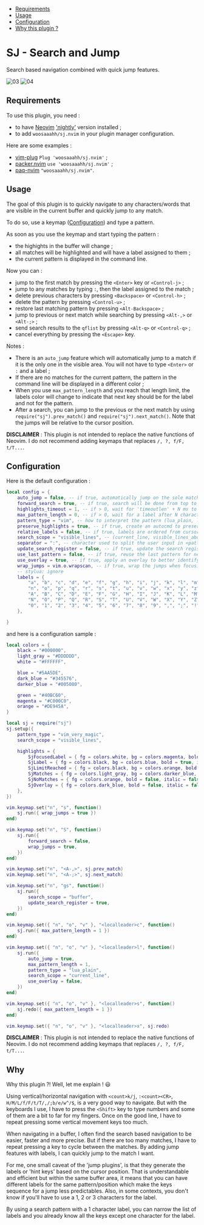 - [Requirements](#requirements)
- [Usage](#usage)
- [Configuration](#configuration)
- [Why this plugin ?](#why)

# SJ - Search and Jump

Search based navigation combined with quick jump features.

![03](https://user-images.githubusercontent.com/111681540/192203643-77892c37-644d-4285-af3f-7d3c7a8c94a7.png)
![04](https://user-images.githubusercontent.com/111681540/192203653-30327d73-a43e-4445-b4de-d9504db677bd.png)


## Requirements

To use this plugin, you need :

- to have [Neovim](https://github.com/neovim/neovim)
  ['nightly'](https://github.com/neovim/neovim/releases/tag/nightly) version installed ;
- to add `woosaaahh/sj.nvim` in your plugin manager configuration.

Here are some examples :

- [vim-plug](https://github.com/junegunn/vim-plug) `Plug 'woosaaahh/sj.nvim'` ;
- [packer.nvim](https://github.com/wbthomason/packer.nvim) `use 'woosaaahh/sj.nvim'` ;
- [paq-nvim](https://github.com/savq/paq-nvim) `"woosaaahh/sj.nvim"`.

## Usage

The goal of this plugin is to quickly navigate to any characters/words that are visible in
the current buffer and quickly jump to any match.

To do so, use a keymap ([Configuration](#configuration)) and type a pattern.

As soon as you use the keymap and start typing the pattern :

- the highights in the buffer will change ;
- all matches will be highlighted and will have a label assigned to them ;
- the current pattern is displayed in the command line.

Now you can :

- jump to the first match by pressing the `<Enter>` key or `<Control-j>` ;
- jump to any matches by typing `:`, then the label assigned to the match ;
- delete previous characters by pressing `<Backspace>` or `<Control-h>` ;
- delete the pattern by pressing `<Control-u>` ;
- restore last matching pattern by pressing `<Alt-Backspace>` ;
- jump to previous or next match while searching by pressing `<Alt-,>` or `<Alt-;>` ;
- send search results to the `qflist` by pressing `<Alt-q>` or `<Control-q>` ;
- cancel everything by pressing the `<Escape>` key.

Notes :

- There is an `auto_jump` feature which will automatically jump to a match if it is the
  only one in the visible area. You will not have to type `<Enter>` or `:` and a label ;
- If there are no matches for the current pattern, the pattern in the command line will be
  displayed in a different color ;
- When you use `max_pattern_length` and you reach that length limit, the labels color will change to indicate that next key should be for the label and not for the pattern.
- After a search, you can jump to the previous or the next match by using
  `require("sj").prev_match()` and `require("sj").next_match()`. Note that the jumps will
  be relative to the cursor position.
	
**DISCLAIMER** : This plugin is not intended to replace the native functions of Neovim. I do not recommend adding keymaps that replaces `/, ?, f/F, t/T...`.

## Configuration

Here is the default configuration :

```lua
local config = {
	auto_jump = false, -- if true, automatically jump on the sole match
	forward_search = true, -- if true, search will be done from top to bottom
	highlights_timeout = 1, -- if > 0, wait for 'timeoutlen' + N ms to clear hightlights (sj.prev_match/sj.next_match)
	max_pattern_length = 0, -- if > 0, wait for a label after N characters
	pattern_type = "vim", -- how to interpret the pattern (lua_plain, lua, vim, vim_very_magic)
	preserve_highlights = true, -- if true, create an autocmd to preserve highlights when switching colorscheme
	relative_labels = false, -- if true, labels are ordered from cursor position, not from the top of the buffer
	search_scope = "visible_lines", -- (current_line, visible_lines_above, visible_lines_below, visible_lines, buffer)
	separator = ":", -- character used to split the user input in <pattern> and <label>
	update_search_register = false, -- if true, update the search register with the last used pattern
	use_last_pattern = false, -- if true, reuse the last pattern for next calls
	use_overlay = true, -- if true, apply an overlay to better identify labels and matches
	wrap_jumps = vim.o.wrapscan, -- if true, wrap the jumps when focusing previous or next label
	-- stylua: ignore
	labels = {
		"a", "b", "c", "d", "e", "f", "g", "h", "i", "j", "k", "l", "m",
		"n", "o", "p", "q", "r", "s", "t", "u", "v", "w", "x", "y", "z",
		"A", "B", "C", "D", "E", "F", "G", "H", "I", "J", "K", "L", "M",
		"N", "O", "P", "Q", "R", "S", "T", "U", "V", "W", "X", "Y", "Z",
		"0", "1", "2", "3", "4", "5", "6", "7", "8", "9", ",", ";", "!",
	},

}
```

and here is a configuration sample :

```lua
local colors = {
	black = "#000000",
	light_gray = "#DDDDDD",
	white = "#FFFFFF",

	blue = "#5AA5DE",
	dark_blue = "#345576",
	darker_blue = "#005080",

	green = "#40BC60",
	magenta = "#C000C0",
	orange = "#DE945A",
}

local sj = require("sj")
sj.setup({
	pattern_type = "vim_very_magic",
	search_scope = "visible_lines",

	highlights = {
		SjFocusedLabel = { fg = colors.white, bg = colors.magenta, bold = false, italic = false },
		SjLabel = { fg = colors.black, bg = colors.blue, bold = true, italic = false },
		SjLimitReached = { fg = colors.black, bg = colors.orange, bold = true, italic = false },
		SjMatches = { fg = colors.light_gray, bg = colors.darker_blue, bold = false, italic = false },
		SjNoMatches = { fg = colors.orange, bold = false, italic = false },
		SjOverlay = { fg = colors.dark_blue, bold = false, italic = false },
	},
})

vim.keymap.set("n", "s", function()
	sj.run({ wrap_jumps = true })
end)

vim.keymap.set("n", "S", function()
	sj.run({
		forward_search = false,
		wrap_jumps = true,
	})
end)

vim.keymap.set("n", "<A-,>", sj.prev_match)
vim.keymap.set("n", "<A-;>", sj.next_match)

vim.keymap.set("n", "gs", function()
	sj.run({ 
		search_scope = "buffer", 
		update_search_register = true,
    })
end)

vim.keymap.set({ "n", "o", "v" }, "<localleader>c", function()
	sj.run({ max_pattern_length = 1 })
end)

vim.keymap.set({ "n", "o", "v" }, "<localleader>l", function()
	sj.run({
		auto_jump = true,
		max_pattern_length = 1,
		pattern_type = "lua_plain",
		search_scope = "current_line",
		use_overlay = false,
	})
end)

vim.keymap.set({ "n", "o", "v" }, "<localleader>s", function()
	sj.redo({ max_pattern_length = 1 })
end)

vim.keymap.set({ "n", "o", "v" }, "<localleader>x", sj.redo)
```	

**DISCLAIMER** : This plugin is not intended to replace the native functions of Neovim. I do not recommend adding keymaps that replaces `/, ?, f/F, t/T...`.

## Why

Why this plugin ?! Well, let me explain ! :smiley:

Using vertical/horizontal navigation with `<count>k/j`, `:<count><CR>`, `H/M/L/f/F/t/T/,/;b/e/w^/$`,
is a very good way to navigate. But with the keyboards I use, I have to press the
`<Shift>` key to type numbers and some of them are a bit to far for my fingers.
Once on the good line, I have to repeat pressing some vertical movement keys too much.

When navigating in a buffer, I often find the search based navigation to be easier, faster
and more precise. But if there are too many matches, I have to repeat pressing a key to
cycle between the matches. By adding jump features with labels, I can quickly jump to the
match I want.

For me, one small caveat of the 'jump plugins', is that they generate the labels or 'hint
keys' based on the cursor position. That is understandable and efficient but within the
same buffer area, it means that you can have different labels for the same pattern/position
which make the keys sequence for a jump less predictables. Also, in some
contexts, you don't know if you'll have to use a 1, 2 or 3 characters for the label.

By using a search pattern with a 1 character label, you can narrow the list of labels and
you already know all the keys except one character for the label.
